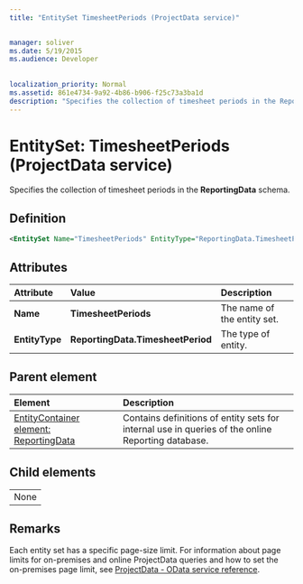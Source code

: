 ```yaml
---
title: "EntitySet TimesheetPeriods (ProjectData service)"

 
manager: soliver
ms.date: 5/19/2015
ms.audience: Developer
 
 
localization_priority: Normal
ms.assetid: 861e4734-9a92-4b86-b906-f25c73a3ba1d
description: "Specifies the collection of timesheet periods in the ReportingData schema."
---
```


# EntitySet: TimesheetPeriods (ProjectData service)

Specifies the collection of timesheet periods in the **ReportingData** schema. 
  
## Definition

```XML
<EntitySet Name="TimesheetPeriods" EntityType="ReportingData.TimesheetPeriod" />

```

## Attributes

|**Attribute**|**Value**|**Description**|
|:-----|:-----|:-----|
|**Name** <br/> |**TimesheetPeriods** <br/> |The name of the entity set.  <br/> |
|**EntityType** <br/> |**ReportingData.TimesheetPeriod** <br/> |The type of entity.  <br/> |
   
## Parent element

|**Element**|**Description**|
|:-----|:-----|
|[EntityContainer element: ReportingData](entitycontainer-reportingdata-projectdata-service.md) <br/> |Contains definitions of entity sets for internal use in queries of the online Reporting database.  <br/> |
   
## Child elements

||
|:-----|
|None |
   
## Remarks

Each entity set has a specific page-size limit. For information about page limits for on-premises and online ProjectData queries and how to set the on-premises page limit, see [ProjectData - OData service reference](projectdataproject-odata-service-reference.md).
  

